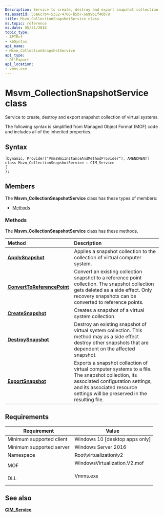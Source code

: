 ```yaml
---
Description: Service to create, destroy and export snapshot collection of virtual systems.
ms.assetid: 55a6c7b4-5352-4766-b5b7-6699b1f40b78
title: Msvm_CollectionSnapshotService class
ms.topic: reference
ms.date: 05/31/2018
topic_type: 
- APIRef
- kbSyntax
api_name: 
- Msvm_CollectionSnapshotService
api_type: 
- DllExport
api_location: 
- vmms.exe
---
```


# Msvm\_CollectionSnapshotService class

Service to create, destroy and export snapshot collection of virtual systems.

The following syntax is simplified from Managed Object Format (MOF) code and includes all of the inherited properties.

## Syntax

``` syntax
[Dynamic, Provider("VmmsWmiInstanceAndMethodProvider"), AMENDMENT]
class Msvm_CollectionSnapshotService : CIM_Service
{
};
```

## Members

The **Msvm\_CollectionSnapshotService** class has these types of members:

-   [Methods](#methods)

### Methods

The **Msvm\_CollectionSnapshotService** class has these methods.



| Method                                                                                    | Description                                                                                                                                                                                                                   |
|:------------------------------------------------------------------------------------------|:------------------------------------------------------------------------------------------------------------------------------------------------------------------------------------------------------------------------------|
| [**ApplySnapshot**](msvm-collectionsnapshotservice-applysnapshot.md)                     | Applies a snapshot collection to the collection of virtual computer system.<br/>                                                                                                                                        |
| [**ConvertToReferencePoint**](msvm-collectionsnapshotservice-converttoreferencepoint.md) | Convert an existing collection snapshot to a reference point collection. The snapshot collection gets deleted as a side effect. Only recovery snapshots can be converted to reference points.<br/>                      |
| [**CreateSnapshot**](msvm-collectionsnapshotservice-createsnapshot.md)                   | Creates a snapshot of a virtual system collection.<br/>                                                                                                                                                                 |
| [**DestroySnapshot**](msvm-collectionsnapshotservice-destroysnapshot.md)                 | Destroy an existing snapshot of virtual system collection. This method may as a side effect destroy other snapshots that are dependent on the affected snapshot.<br/>                                                   |
| [**ExportSnapshot**](msvm-collectionsnapshotservice-exportsnapshot.md)                   | Exports a snapshot collection of virtual computer systems to a file. The snapshot collection, its associated configuration settings, and its associated resource settings will be preserved in the resulting file.<br/> |



 

## Requirements



| Requirement | Value |
|-------------------------------------|---------------------------------------------------------------------------------------------------------|
| Minimum supported client<br/> | Windows 10 \[desktop apps only\]<br/>                                                             |
| Minimum supported server<br/> | Windows Server 2016<br/>                                                                          |
| Namespace<br/>                | Root\\virtualization\\v2<br/>                                                                     |
| MOF<br/>                      | <dl> <dt>WindowsVirtualization.V2.mof</dt> </dl> |
| DLL<br/>                      | <dl> <dt>Vmms.exe</dt> </dl>                     |



## See also

<dl> <dt>

[**CIM\_Service**](cim-service.md)
</dt> </dl>

 

 




